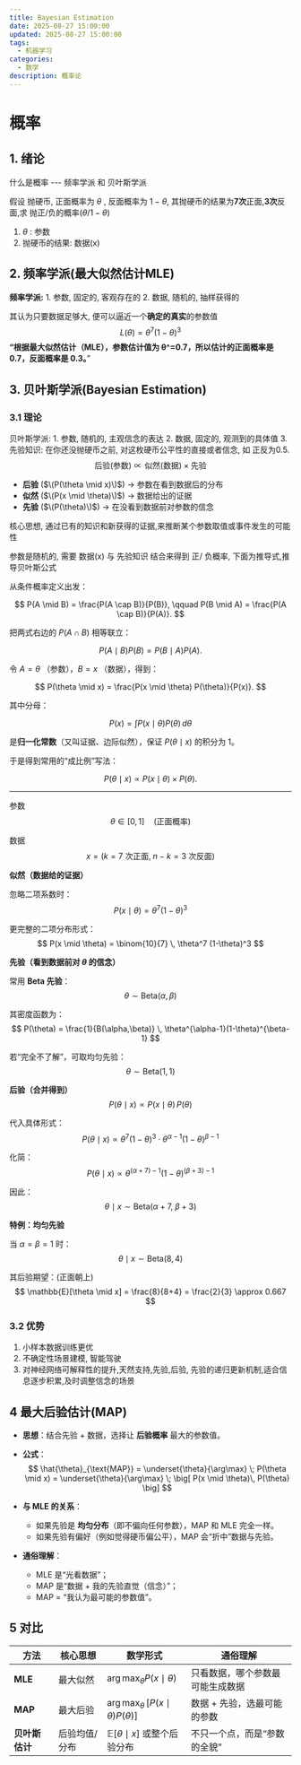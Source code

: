 ```yaml
---
title: Bayesian Estimation
date: 2025-08-27 15:00:00
updated: 2025-08-27 15:00:00
tags:
  - 机器学习
categories:
  - 数学
description: 概率论
---
```

# 概率
##  1. 绪论

什么是概率 --- 频率学派 和 贝叶斯学派

假设 抛硬币, 正面概率为 $\theta$ , 反面概率为 $1-\theta$, 其抛硬币的结果为**7次**正面,**3次**反面,求 抛正/负的概率($\theta$/$1 - \theta$)

1.  $\theta$ : 参数			
2. 抛硬币的结果: 数据(x) 

##  2. 频率学派(最大似然估计MLE)

**频率学派:** 1. 参数, 固定的, 客观存在的 2. 数据, 随机的, 抽样获得的

其认为只要数据足够大, 便可以逼近一个**确定的真实**的参数值
$$
{L}(\theta)= \theta^{7}(1 - \theta)^{3}
$$
**“根据最大似然估计（MLE），参数估计值为 θ^=0.7，所以估计的正面概率是 0.7，反面概率是 0.3。**”

##  3. 贝叶斯学派(Bayesian Estimation)

###  3.1 理论

贝叶斯学派: 1. 参数, 随机的, 主观信念的表达 2. 数据, 固定的, 观测到的具体值 3. 先验知识: 在你还没抛硬币之前, 对这枚硬币公平性的直接或者信念, 如 正反为0.5.
$$
\text{后验(参数)} \propto \text{似然(数据)} \times \text{先验}
$$

- **后验** ($\(P(\theta \mid x)\)$) → 参数在看到数据后的分布  
- **似然** ($\(P(x \mid \theta)\)$) → 数据给出的证据  
- **先验** ($\(P(\theta)\)$) → 在没看到数据前对参数的信念    

核心思想, 通过已有的知识和新获得的证据,来推断某个参数取值或事件发生的可能性

参数是随机的, 需要 数据(x)  与 先验知识 结合来得到 正/ 负概率, 下面为推导式,推导贝叶斯公式

从条件概率定义出发：

$$
P(A \mid B) = \frac{P(A \cap B)}{P(B)}, \qquad 
P(B \mid A) = \frac{P(A \cap B)}{P(A)}.
$$

把两式右边的 $P(A \cap B)$ 相等联立：

$$
P(A \mid B) P(B) = P(B \mid A) P(A).
$$

令 $A = \theta$ （参数），$B = x$ （数据），得到：

$$
P(\theta \mid x) = \frac{P(x \mid \theta) P(\theta)}{P(x)}.
$$

其中分母：

$$
P(x) = \int P(x \mid \theta) P(\theta)\, d\theta
$$

是**归一化常数**（又叫证据、边际似然），保证 $P(\theta \mid x)$ 的积分为 1。

于是得到常用的“成比例”写法：

$$
P(\theta \mid x) \propto P(x \mid \theta) \times P(\theta).
$$

---

参数
$$
\theta \in [0,1] \quad (\text{正面概率})
$$

数据
$$
x = (k=7 \text{ 次正面}, \; n-k=3 \text{ 次反面})
$$

**似然（数据给的证据）**

忽略二项系数时：
$$
P(x \mid \theta) = \theta^7 (1-\theta)^3
$$

更完整的二项分布形式：
$$
P(x \mid \theta) = \binom{10}{7} \, \theta^7 (1-\theta)^3
$$

**先验（看到数据前对 $\theta$ 的信念）**

常用 **Beta 先验**：
$$
\theta \sim \mathrm{Beta}(\alpha,\beta)
$$

其密度函数为：
$$
P(\theta) = \frac{1}{B(\alpha,\beta)} \, \theta^{\alpha-1}(1-\theta)^{\beta-1}
$$

若“完全不了解”，可取均匀先验： 
$$
\theta \sim \mathrm{Beta}(1,1)
$$

**后验（合并得到）**
$$
P(\theta \mid x) \propto P(x \mid \theta) \, P(\theta)
$$

代入具体形式：
$$
P(\theta \mid x) \propto \theta^7(1-\theta)^3 \cdot \theta^{\alpha-1}(1-\theta)^{\beta-1}
$$

化简：
$$
P(\theta \mid x) \propto \theta^{(\alpha+7)-1}(1-\theta)^{(\beta+3)-1}
$$

因此：
$$
\theta \mid x \sim \mathrm{Beta}(\alpha+7, \; \beta+3)
$$

**特例：均匀先验**

当 $\alpha=\beta=1$ 时：
$$
\theta \mid x \sim \mathrm{Beta}(8,4)
$$

其后验期望：(正面朝上)
$$
\mathbb{E}[\theta \mid x] = \frac{8}{8+4} = \frac{2}{3} \approx 0.667
$$

###  3.2 优势

1. 小样本数据训练更优
2. 不确定性场景建模, 智能驾驶
3. 对神经网络可解释性的提升,天然支持,先验,后验, 先验的递归更新机制,适合信息逐步积累,及时调整信念的场景

##  4 最大后验估计(MAP)

- **思想**：结合先验 + 数据，选择让 **后验概率** 最大的参数值。  

- **公式**：  
    $$
    \hat{\theta}_{\text{MAP}} 
    = \underset{\theta}{\arg\max} \; P(\theta \mid x) 
    = \underset{\theta}{\arg\max} \; \big[ P(x \mid \theta)\, P(\theta) \big]
    $$

- **与 MLE 的关系**：

    - 如果先验是 **均匀分布**（即不偏向任何参数），MAP 和 MLE 完全一样。  
    - 如果先验有偏好（例如觉得硬币偏公平），MAP 会“折中”数据与先验。  

- **通俗理解**：

    - MLE 是“光看数据”；  
    - MAP 是“数据 + 我的先验直觉（信念）”；  
    - MAP = “我认为最可能的参数值”。  

##  5 对比

| 方法         | 核心思想     | 数学形式                                    | 通俗理解                         |
|--------------|--------------|---------------------------------------------|----------------------------------|
| **MLE**      | 最大似然     | $\arg\max_\theta P(x \mid \theta)$          | 只看数据，哪个参数最可能生成数据 |
| **MAP**      | 最大后验     | $\arg\max_\theta\,[P(x \mid \theta)P(\theta)]$ | 数据 + 先验，选最可能的参数      |
| **贝叶斯估计** | 后验均值/分布 | $\mathbb{E}[\theta \mid x]$ 或整个后验分布     | 不只一个点，而是“参数的全貌”     |
